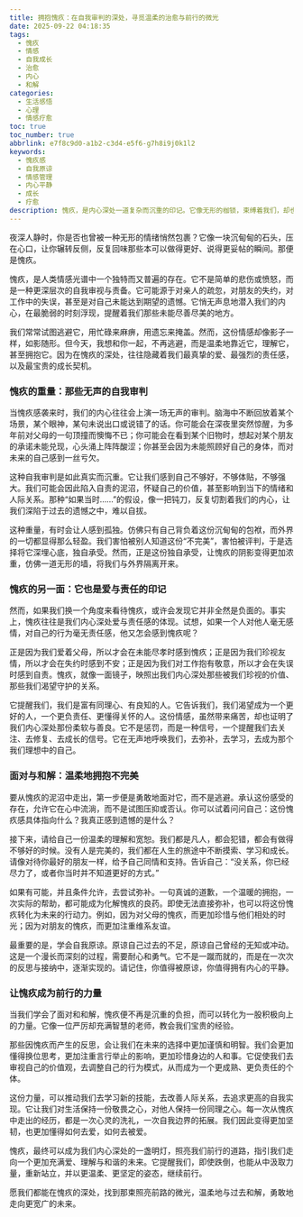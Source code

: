 ```yaml
---
title: 拥抱愧疚：在自我审判的深处，寻觅温柔的治愈与前行的微光
date: 2025-09-22 04:18:35
tags:
  - 愧疚
  - 情感
  - 自我成长
  - 治愈
  - 内心
  - 和解
categories:
  - 生活感悟
  - 心理
  - 情感疗愈
toc: true
toc_number: true
abbrlink: e7f8c9d0-a1b2-c3d4-e5f6-g7h8i9j0k1l2
keywords:
  - 愧疚感
  - 自我原谅
  - 情感管理
  - 内心平静
  - 成长
  - 疗愈
description: 愧疚，是内心深处一道复杂而沉重的印记。它像无形的枷锁，束缚着我们，却也悄然指引着我们走向更深层的自我认知。这篇文章将带你温柔地剖析愧疚的重量与意义，学会如何与这份情感和解，并将其转化为滋养我们前行的力量，最终寻得内心的平静与成长。
---
```


夜深人静时，你是否也曾被一种无形的情绪悄然包裹？它像一块沉甸甸的石头，压在心口，让你辗转反侧，反复回味那些本可以做得更好、说得更妥帖的瞬间。那便是愧疚。

愧疚，是人类情感光谱中一个独特而又普遍的存在。它不是简单的悲伤或愤怒，而是一种更深层次的自我审视与责备。它可能源于对亲人的疏忽，对朋友的失约，对工作中的失误，甚至是对自己未能达到期望的遗憾。它悄无声息地潜入我们的内心，在最脆弱的时刻浮现，提醒着我们那些未能尽善尽美的地方。

我们常常试图逃避它，用忙碌来麻痹，用遗忘来掩盖。然而，这份情感却像影子一样，如影随形。但今天，我想和你一起，不再逃避，而是温柔地靠近它，理解它，甚至拥抱它。因为在愧疚的深处，往往隐藏着我们最真挚的爱、最强烈的责任感，以及最宝贵的成长契机。

### 愧疚的重量：那些无声的自我审判

当愧疚感袭来时，我们的内心往往会上演一场无声的审判。脑海中不断回放着某个场景，某个眼神，某句未说出口或说错了的话。你可能会在深夜里突然惊醒，为多年前对父母的一句顶撞而懊悔不已；你可能会在看到某个旧物时，想起对某个朋友的承诺未能兑现，心头涌上阵阵酸涩；你甚至会因为未能照顾好自己的身体，而对未来的自己感到一丝亏欠。

这种自我审判是如此真实而沉重。它让我们感到自己不够好，不够体贴，不够强大。我们可能会因此陷入自责的泥沼，怀疑自己的价值，甚至影响到当下的情绪和人际关系。那种“如果当时……”的假设，像一把钝刀，反复切割着我们的内心，让我们深陷于过去的遗憾之中，难以自拔。

这种重量，有时会让人感到孤独。仿佛只有自己背负着这份沉甸甸的包袱，而外界的一切都显得那么轻盈。我们害怕被别人知道这份“不完美”，害怕被评判，于是选择将它深埋心底，独自承受。然而，正是这份独自承受，让愧疚的阴影变得更加浓重，仿佛一道无形的墙，将我们与外界隔离开来。

### 愧疚的另一面：它也是爱与责任的印记

然而，如果我们换一个角度来看待愧疚，或许会发现它并非全然是负面的。事实上，愧疚往往是我们内心深处爱与责任感的体现。试想，如果一个人对他人毫无感情，对自己的行为毫无责任感，他又怎会感到愧疚呢？

正是因为我们爱着父母，所以才会在未能尽孝时感到愧疚；正是因为我们珍视友情，所以才会在失约时感到不安；正是因为我们对工作抱有敬意，所以才会在失误时感到自责。愧疚，就像一面镜子，映照出我们内心深处那些被我们珍视的价值、那些我们渴望守护的关系。

它提醒我们，我们是富有同理心、有良知的人。它告诉我们，我们渴望成为一个更好的人，一个更负责任、更懂得关怀的人。这份情感，虽然带来痛苦，却也证明了我们内心深处那份柔软与善良。它不是惩罚，而是一种信号，一个提醒我们去关注、去修复、去成长的信号。它在无声地呼唤我们，去弥补，去学习，去成为那个我们理想中的自己。

### 面对与和解：温柔地拥抱不完美

要从愧疚的泥沼中走出，第一步便是勇敢地面对它，而不是逃避。承认这份感受的存在，允许它在心中流淌，而不是试图压抑或否认。你可以试着问问自己：这份愧疚感具体指向什么？我真正感到遗憾的是什么？

接下来，请给自己一份温柔的理解和宽恕。我们都是凡人，都会犯错，都会有做得不够好的时候。没有人是完美的，我们都在人生的旅途中不断摸索、学习和成长。请像对待你最好的朋友一样，给予自己同情和支持。告诉自己：“没关系，你已经尽力了，或者你当时并不知道更好的方式。”

如果有可能，并且条件允许，去尝试弥补。一句真诚的道歉，一个温暖的拥抱，一次实际的帮助，都可能成为化解愧疚的良药。即使无法直接弥补，也可以将这份愧疚转化为未来的行动力。例如，因为对父母的愧疚，而更加珍惜与他们相处的时光；因为对朋友的愧疚，而更加注重维系友谊。

最重要的是，学会自我原谅。原谅自己过去的不足，原谅自己曾经的无知或冲动。这是一个漫长而深刻的过程，需要耐心和勇气。它不是一蹴而就的，而是在一次次的反思与接纳中，逐渐实现的。请记住，你值得被原谅，你值得拥有内心的平静。

### 让愧疚成为前行的力量

当我们学会了面对和和解，愧疚便不再是沉重的负担，而可以转化为一股积极向上的力量。它像一位严厉却充满智慧的老师，教会我们宝贵的经验。

那些因愧疚而产生的反思，会让我们在未来的选择中更加谨慎和明智。我们会更加懂得换位思考，更加注重言行举止的影响，更加珍惜身边的人和事。它促使我们去审视自己的价值观，去调整自己的行为模式，从而成为一个更成熟、更负责任的个体。

这份力量，可以推动我们去学习新的技能，去改善人际关系，去追求更高的自我实现。它让我们对生活保持一份敬畏之心，对他人保持一份同理之心。每一次从愧疚中走出的经历，都是一次心灵的洗礼，一次自我边界的拓展。我们因此变得更加坚韧，也更加懂得如何去爱，如何去被爱。

愧疚，最终可以成为我们内心深处的一盏明灯，照亮我们前行的道路，指引我们走向一个更加充满爱、理解与和谐的未来。它提醒我们，即使跌倒，也能从中汲取力量，重新站立，并以更温柔、更坚定的姿态，继续前行。

愿我们都能在愧疚的深处，找到那束照亮前路的微光，温柔地与过去和解，勇敢地走向更宽广的未来。